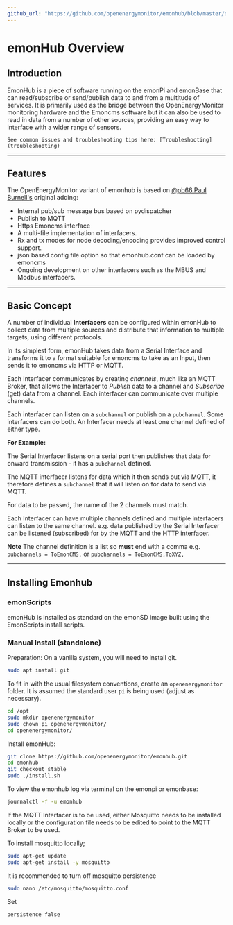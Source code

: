 ```yaml
---
github_url: "https://github.com/openenergymonitor/emonhub/blob/master/docs/overview.md"
---
```

# emonHub Overview

## Introduction

EmonHub is a piece of software running on the emonPi and emonBase that can read/subscribe or send/publish data to and from a multitude of services. It is primarily used as the bridge between the OpenEnergyMonitor monitoring hardware and the Emoncms software but it can also be used to read in data from a number of other sources, providing an easy way to interface with a wider range of sensors.

```{admonition} Troubleshooting?
See common issues and troubleshooting tips here: [Troubleshooting](troubleshooting)
```

---

## Features

The OpenEnergyMonitor variant of emonhub is based on [@pb66 Paul Burnell's](https://github.com/pb66) original adding:

- Internal pub/sub message bus based on pydispatcher
- Publish to MQTT
- Https Emoncms interface
- A multi-file implementation of interfacers.
- Rx and tx modes for node decoding/encoding provides improved control support.
- json based config file option so that emonhub.conf can be loaded by emoncms
- Ongoing development on other interfacers such as the MBUS and Modbus interfacers.

---

## Basic Concept

A number of individual **Interfacers** can be configured within emonHub to collect data from multiple sources and distribute that information to multiple targets, using different protocols.

In its simplest form, emonHub takes data from a Serial Interface and transforms it to a format suitable for emoncms to take as an Input, then sends it to emoncms via HTTP or MQTT.

Each Interfacer communicates by creating *channels*, much like an MQTT Broker, that allows the Interfacer to *Publish* data to a channel and *Subscribe* (get) data from a channel. Each interfacer can communicate over multiple channels.

Each interfacer can listen on a `subchannel` or publish on a `pubchannel`. Some interfacers can do both. An Interfacer needs at least one channel defined of either type.

**For Example:**

The Serial Interfacer listens on a serial port then publishes that data for onward transmission - it has a `pubchannel` defined.

The MQTT interfacer listens for data which it then sends out via MQTT, it therefore defines a `subchannel` that it will listen on for data to send via MQTT.

For data to be passed, the name of the 2 channels must match.

Each Interfacer can have multiple channels defined and multiple interfacers can listen to the same channel. e.g. data published by the Serial Interfacer can be listened (subscribed) for by the MQTT and the HTTP interfacer.

**Note** The channel definition is a list so **must** end with a comma e.g. `pubchannels = ToEmonCMS,` or `pubchannels = ToEmonCMS,ToXYZ,`

---

## Installing Emonhub

### emonScripts

emonHub is installed as standard on the emonSD image built using the EmonScripts install scripts.

### Manual Install (standalone)

Preparation:
On a vanilla system, you will need to install git.
```bash
sudo apt install git
```

To fit in with the usual filesystem conventions, create an `openenergymonitor` folder. It is assumed the standard user `pi` is being used (adjust as necessary).

```bash
cd /opt
sudo mkdir openenergymonitor
sudo chown pi openenergymonitor/
cd openenergymonitor/
```

Install emonHub:

```bash
git clone https://github.com/openenergymonitor/emonhub.git
cd emonhub
git checkout stable
sudo ./install.sh
```

To view the emonhub log via terminal on the emonpi or emonbase:

```bash
journalctl -f -u emonhub
```

If the MQTT Interfacer is to be used, either Mosquitto needs to be installed locally or the configuration file needs to be edited to point to the MQTT Broker to be used.

To install mosquitto locally;

```bash
sudo apt-get update
sudo apt-get install -y mosquitto
```

It is recommended to turn off mosquitto persistence

```bash
sudo nano /etc/mosquitto/mosquitto.conf
```

Set

```text
persistence false
```

